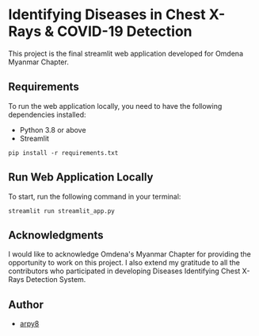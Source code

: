 # Identifying Diseases in Chest X-Rays & COVID-19 Detection

This project is the final streamlit web application developed for Omdena Myanmar Chapter.

## Requirements

To run the web application locally, you need to have the following dependencies installed:

- Python 3.8 or above
- Streamlit

```shell
pip install -r requirements.txt
```

## Run Web Application Locally

To start, run the following command in your terminal:

```shell
streamlit run streamlit_app.py
```

## Acknowledgments

I would like to acknowledge Omdena's Myanmar Chapter for providing the opportunity to work on this project. I also extend my gratitude to all the contributors who participated in developing Diseases Identifying Chest X-Rays Detection System.

## Author

- [arpy8](https://github.com/arpy8)
